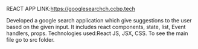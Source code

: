 REACT APP LINK:https://googlesearchch.ccbp.tech

Developed a google search application which give suggestions to the user based on the given input.
It includes react components, state, list, Event handlers, props.
Technologies used:React JS, JSX, CSS.
To see the main file go to src folder.
